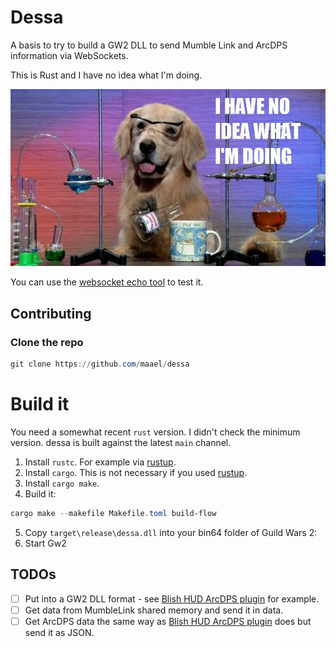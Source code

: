 # Dessa

A basis to try to build a GW2 DLL to send Mumble Link and ArcDPS information via WebSockets.

This is Rust and I have no idea what I'm doing.

![I have no idea what I'm doing](docs/ihavenoidea.jpg)

You can use the [websocket echo tool](https://www.websocket.org/echo.html) to test it.

## Contributing

### Clone the repo

```powershell
git clone https://github.com/maael/dessa
```

# Build it

You need a somewhat recent `rust` version. I didn't check the minimum version. dessa is built against the latest `main` channel.

1. Install `rustc`. For example via [rustup](https://rustup.rs/).
2. Install `cargo`. This is not necessary if you used [rustup](https://rustup.rs/).
3. Install `cargo make`.
4. Build it:
```powershell
cargo make --makefile Makefile.toml build-flow
```
5. Copy `target\release\dessa.dll` into your bin64 folder of Guild Wars 2:
6. Start Gw2

## TODOs

- [ ] Put into a GW2 DLL format - see [Blish HUD ArcDPS plugin](https://github.com/blish-hud/arcdps-bhud) for example.
- [ ] Get data from MumbleLink shared memory and send it in data.
- [ ] Get ArcDPS data the same way as [Blish HUD ArcDPS plugin](https://github.com/blish-hud/arcdps-bhud) does but send it as JSON.
